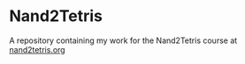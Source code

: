 # Nand2Tetris
A repository containing my work for the Nand2Tetris course at [nand2tetris.org](nand2tetris.org
)